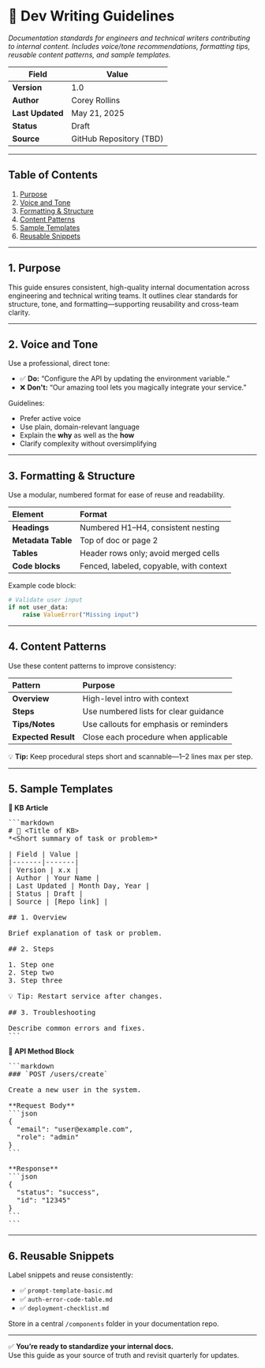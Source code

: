 
# 🧾 Dev Writing Guidelines

*Documentation standards for engineers and technical writers contributing to internal content. Includes voice/tone recommendations, formatting tips, reusable content patterns, and sample templates.*

| **Field**       | **Value**                     |
|------------------|-------------------------------|
| **Version**      | 1.0                           |
| **Author**       | Corey Rollins                |
| **Last Updated** | May 21, 2025                 |
| **Status**       | Draft                         |
| **Source**       | GitHub Repository (TBD)       |

---

## Table of Contents

1. [Purpose](#1-purpose)  
2. [Voice and Tone](#2-voice-and-tone)  
3. [Formatting & Structure](#3-formatting--structure)  
4. [Content Patterns](#4-content-patterns)  
5. [Sample Templates](#5-sample-templates)  
6. [Reusable Snippets](#6-reusable-snippets)  

---

## 1. Purpose

This guide ensures consistent, high-quality internal documentation across engineering and technical writing teams. It outlines clear standards for structure, tone, and formatting—supporting reusability and cross-team clarity.

___

## 2. Voice and Tone

Use a professional, direct tone:

- ✅ **Do:** “Configure the API by updating the environment variable.”
- ❌ **Don't:** “Our amazing tool lets you magically integrate your service.”

Guidelines:

- Prefer active voice  
- Use plain, domain-relevant language  
- Explain the **why** as well as the **how**  
- Clarify complexity without oversimplifying  

___

## 3. Formatting & Structure

Use a modular, numbered format for ease of reuse and readability.

| Element             | Format                                    |
|:--------------------|:-------------------------------------------|
| **Headings**        | Numbered H1–H4, consistent nesting         |
| **Metadata Table**  | Top of doc or page 2                      |
| **Tables**          | Header rows only; avoid merged cells      |
| **Code blocks**     | Fenced, labeled, copyable, with context   |

Example code block:
```python
# Validate user input
if not user_data:
    raise ValueError("Missing input")
```

___

## 4. Content Patterns

Use these content patterns to improve consistency:

| Pattern            | Purpose                                 |
|:-------------------|:------------------------------------------|
| **Overview**       | High-level intro with context            |
| **Steps**          | Use numbered lists for clear guidance    |
| **Tips/Notes**     | Use callouts for emphasis or reminders   |
| **Expected Result**| Close each procedure when applicable     |

💡 **Tip:** Keep procedural steps short and scannable—1–2 lines max per step.

___

## 5. Sample Templates

**🧰 KB Article**
<pre>
```markdown
# 🔧 &lt;Title of KB&gt;
*&lt;Short summary of task or problem&gt;*

| Field | Value |
|-------|-------|
| Version | x.x |
| Author | Your Name |
| Last Updated | Month Day, Year |
| Status | Draft |
| Source | [Repo link] |

## 1. Overview

Brief explanation of task or problem.

## 2. Steps

1. Step one  
2. Step two  
3. Step three  

💡 Tip: Restart service after changes.

## 3. Troubleshooting

Describe common errors and fixes.
```
</pre>

**📄 API Method Block**
<pre>
```markdown
### `POST /users/create`

Create a new user in the system.

**Request Body**
```json
{
  "email": "user@example.com",
  "role": "admin"
}
```

**Response**
```json
{
  "status": "success",
  "id": "12345"
}
```
```
</pre>

___

## 6. Reusable Snippets

Label snippets and reuse consistently:

- ✅ `prompt-template-basic.md`
- ✅ `auth-error-code-table.md`
- ✅ `deployment-checklist.md`

Store in a central `/components` folder in your documentation repo.

---

✅ **You’re ready to standardize your internal docs.**  
Use this guide as your source of truth and revisit quarterly for updates.
